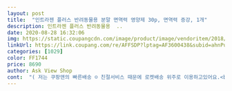 ```yaml
---
layout: post 
title:  "인트라젠 플러스 반려동물용 분말 면역력 영양제 30p, 면역력 증강, 1개" 
description: 인트라젠 플러스 반려동물용  ..
date: 2020-08-28 16:32:06 
img: https://static.coupangcdn.com/image/product/image/vendoritem/2018/10/24/3248541826/7003da16-7f83-4888-b910-c02e41e3da0d.jpg 
linkUrl: https://link.coupang.com/re/AFFSDP?lptag=AF3600438&subid=ahnPublicAsk&pageKey=32480890&itemId=122396234&vendorItemId=70056495044&traceid=V0-113-63d11184f979b9e5 
categories: [1029] 
color: FF1744 
price: 8690 
author: Ask View Shop 
cont:  "( 저는 쿠팡맨의 빠른배송 ☺ 친절서비스 때문에 로켓배송 위주로 이용하고있어요.<br/>)<br/>☘ 배송기간  로켓배송 2018.<br/>01.<br/>19  2018.<br/>01.<br/>10<br/>☘ 상품명  인트라젠 플러스 분말 애견 면역력 영양제, 2g, 30개입<br/>☘ 판매가  6,910원<br/>✔일주일에 두세번 참치에 비벼서 먹이곤 했는데<br/>✔저희집 냥이둘다 중성화 수술이후 덧나지말라고 병원에서<br/>❤정말 효과있는 영양제예요.<br/><br/>가끔 스트레스가 너무 심할때에는 주사기에 넣어 먹이는 것도 서로에게 스트레스라 알약도 이미 사놓고 구비중입니다.<br/> 알약은 생각보다 알이 커서 목에 걸릴까봐 반 쪼개서 급여하는데 애들이 순해서 내 손에 딱 잡혀서 입 억지로 열어 알약 밀어넣고 콧바람 후 불면 힘들지 않게 먹습니다.<br/> 지네들은 좀 화는 나겠죠.<br/> ㅋ<br/>가루는 간식에 타 먹이기 좋고 아깽이들에게 먹이기 좋아서 첫째묘 아깽이 시절부터 집에 떨어진 적 없는 상비약입니다.<br/><br/>간식을 섞어보니 이번에 온 제품이 이전것 보다 잘 녹는 것 같아요.<br/> 만족입니다.<br/> ㅎ<br/>고집쎈 아이처럼 통조림이나 간식도 주관이뚜렷한 아이인데<br/>구매가격6210원<br/>그나마 이건 거부없이 먹긴하는데 잘먹던 통조림이라도 그때그때<br/>내가사고나니 가격이 또내렸네요 .<br/> 암튼 제품은 좋은듯<br/>네마리는 다른제품  먹이구있구요<br/>다섯마리 냥이 키우는 집삽니다<br/>설사가 있을 때에는 간식도 잘 안 먹기 때문에 그때는 그릇에 가루와 물 소량을 함께 넣어 풀어서 주사기에 넣어 억지로라도 급여합니다.<br/> 신기하게 여태까지는 이 한포 먹이고 나면 설사가 거의 멎어서 효과를 제대로 보고 있습니다.<br/><br/>설사같이 물변을 싸서 인트라젠 구매해서 먹였더니<br/>어느순간 로켓에서 판매를 안해서 한동안 없어서 못먹이다가<br/>염소 응가하는거보믄 안스럽기도하고 신경질도나고.<br/>.<br/><br/>예전에 로켓배송으로 5천원대로 구매해서 먹였는데 조금씩 오르네요 ㅎ<br/>요번에 우연찮게 재판매 하는거 보고 바로 구매했어요.<br/><br/>유일하게 요건 별반응 없이 먹어주드라구요<br/>이번에 주문을 해보니 조금 리뉴얼 되었네요.<br/> 옆에 PLUS가 붙어 있더라구요.<br/> 당연히 더 좋아졌겠지 하고 간식 준비하면서 남아 있던 제품과 새로온 이번 제품을 함께 뜯어보니 색깔이 조금 다르네요.<br/> 원래는 살짝 누르끼리한 색이었는데 이번엔 하얀색 가루로 탄생되어 리뉴얼 되었나봅니다.<br/><br/>입이 까탈스러운 큰언니 냥 때문에 구매하게됐어요<br/>잽싸게 구매했어요<br/>저는 울 집 냥이들을 잘 알기 때문에 비상상비약으로 잘 사용하고 있지만 혹시라도 제 상품평에 혹해서 너무 맹신하지 마시고 고양이 상태를 파악하시어 필요시에는 반드시 병원에 내원하시길 권해드립니다.<br/><br/>저는 인트라젠 팬입니다.<br/><br/>점점 건강한 변을 싸서 효과 톡톡히 본 영양제예요.<br/><br/>첫째묘와 함께 동거한지 5년이 다 되어가는데 좀 예민해서인지 가끔 설사를 합니다.<br/> 그럴 때마다 병원에 달려갈 수도 없는 노릇이고 이제는 제법 오래 함께 있어서 그런지 스트레스로 인한 설사는 이 인트라젠으로 잡습니다.<br/><br/>틀려지니  어찌먹이나 하고 고민이 큰 집사입니다<br/>판매자분 배송땐 가격이 너무 사악한데 또다시 로켓배송에 올라와서<br/>평소에도 간식에 타서 주기도 하는데, 첫째묘는 참치를 먹지 않아서 밀키멜로디라는 제품에 타서 줍니다.<br/> 무취라서 잘 모르고 잘 먹는다라고 하지만 고양이들을 쉽게 보면 안됩니다.<br/> ㅋ 잘 먹는 날도 있지만 기분이 좀 안 좋거나 하면 아예 입에도 안댑니다.<br/> ㅋㅋㅋ 물론 진짜 잘 모르는 녀석들도 있어요.<br/> 울집 둘째묘 셋째묘는 참치 냄새와 맛에 취해서 인트라젠을 섞었는지 다른 영양제를 섞었는지 뭣도 모르고 자알 먹습니다.<br/><br/>항생제 약 처방해준거 먹였더니 장속에 유산균이 다죽어서<br/>효능은 괜찮은듯  그나마 이거먹이니 염소처럼 안싸드라구요<br/>" 
---
```

